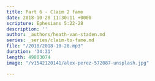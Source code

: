 ```yaml
---
title: Part 6 - Claim 2 fame
date: 2018-10-28 11:30:11 +0000
scripture: Ephesians 5:22-28
description: ''
author: _authors/heath-van-staden.md
series: _series/claim-to-fame.md
file: "/2018/2018-10-28.mp3"
duration: '34:31'
length: 49803074
image: "/v1542120141/alex-perez-572087-unsplash.jpg"

---
```

